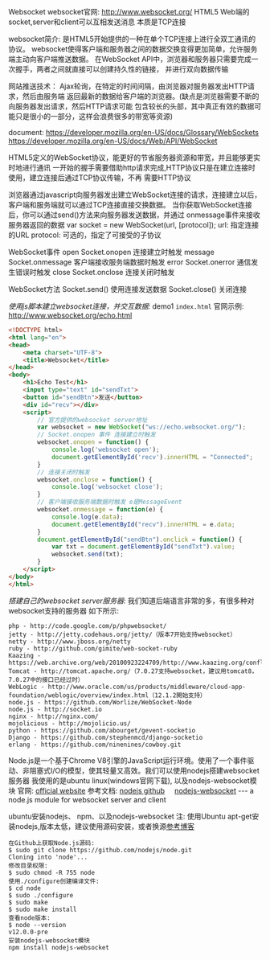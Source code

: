 Websocket 
websocket官网:  http://www.websocket.org/
HTML5
Web端的socket,server和client可以互相发送消息
本质是TCP连接


websocket简介:
是HTML5开始提供的一种在单个TCP连接上进行全双工通讯的协议。
websocket使得客户端和服务器之间的数据交换变得更加简单，允许服务端主动向客户端推送数据。
在WebSocket API中，浏览器和服务器只需要完成一次握手，两者之间就直接可以创建持久性的链接，
并进行双向数据传输

网站推送技术： 
Ajax轮询，在特定的时间间隔，由浏览器对服务器发出HTTP请求，然后由服务端
返回最新的数据给客户端的浏览器。(缺点是浏览器需要不断的向服务器发出请求，然后HTTP请求可能
包含较长的头部，其中真正有效的数据可能只是很小的一部分，这样会浪费很多的带宽等资源)

document: 
https://developer.mozilla.org/en-US/docs/Glossary/WebSockets
https://developer.mozilla.org/en-US/docs/Web/API/WebSocket

HTML5定义的WebSocket协议，能更好的节省服务器资源和带宽，并且能够更实时地进行通讯
一开始的握手需要借助http请求完成,HTTP协议只是在建立连接时使用，建立连接后通过TCP协议传输，不再
需要HTTP协议

浏览器通过javascript向服务器发出建立WebSocket连接的请求，连接建立以后，
客户端和服务端就可以通过TCP连接直接交换数据。
当你获取WebSocket连接后，你可以通过send()方法来向服务器发送数据，并通过
onmessage事件来接收服务器返回的数据
var socket = new WebSocket(url, [protocol]);
url: 指定连接的URL
protocol: 可选的，指定了可接受的子协议

WebSocket事件
open	Socket.onopen	连接建立时触发
message	Socket.onmessage	客户端接收服务端数据时触发
error	Socket.onerror	通信发生错误时触发
close	Socket.onclose	连接关闭时触发

WebSocket方法
Socket.send()	使用连接发送数据
Socket.close()	关闭连接


*使用js脚本建立websocket连接，并交互数据:*
demo1 `index.html`
官网示例: http://www.websocket.org/echo.html
```html {line-numbers}
<!DOCTYPE html>
<html lang="en">
<head>
    <meta charset="UTF-8">
    <title>Websocket</title>
</head>
<body>
    <h1>Echo Test</h1>
    <input type="text" id="sendTxt">
    <button id="sendBtn">发送</button>
    <div id="recv"></div>
    <script>
        // 官方提供的websocket server地址
        var websocket = new WebSocket("ws://echo.websocket.org/");
        // Socket.onopen 事件 连接建立时触发
        websocket.onopen = function() {
            console.log('websocket open');
            document.getElementById('recv').innerHTML = "Connected";
        }
        // 连接关闭时触发
        websocket.onclose = function() {
            console.log('websocket close');
        }
        // 客户端接收服务端数据时触发 e是MessageEvent
        websocket.onmessage = function(e) {
            console.log(e.data);
            document.getElementById("recv").innerHTML = e.data;
        }
        document.getElementById("sendBtn").onclick = function() {
            var txt = document.getElementById("sendTxt").value;
            websocket.send(txt);
        }
    </script>
</body>
</html>
```

*搭建自己的websocket server服务器:*
我们知道后端语言非常的多，有很多种对websocket支持的服务器
如下所示:
```
php - http://code.google.com/p/phpwebsocket/
jetty - http://jetty.codehaus.org/jetty/（版本7开始支持websocket）
netty - http://www.jboss.org/netty
ruby - http://github.com/gimite/web-socket-ruby
Kaazing - https://web.archive.org/web/20100923224709/http://www.kaazing.org/confluence/display/KAAZING/Home
Tomcat - http://tomcat.apache.org/（7.0.27支持websocket，建议用tomcat8，7.0.27中的接口已经过时）
WebLogic - http://www.oracle.com/us/products/middleware/cloud-app-foundation/weblogic/overview/index.html（12.1.2開始支持）
node.js - https://github.com/Worlize/WebSocket-Node
node.js - http://socket.io
nginx - http://nginx.com/
mojolicious - http://mojolicio.us/
python - https://github.com/abourget/gevent-socketio
Django - https://github.com/stephenmcd/django-socketio
erlang - https://github.com/ninenines/cowboy.git
```

Node.js是一个基于Chrome V8引擎的JavaScript运行环境。使用了一个事件驱动、非阻塞式I/O的模型，使其轻量又高效。我们可以使用nodejs搭建websocket服务器
我使用的是ubuntu linux(windows官网下载), 以及nodejs-websocket模块
官网: [official website](https://nodejs.org/en/)
参考文档: [nodejs github](https://github.com/nodejs/nodejs.org)  &nbsp;&nbsp;&nbsp;&nbsp;[nodejs-websocket](nodejs-websocket) --- a node.js module for websocket server and client 

ubuntu安装nodejs、 npm、以及nodejs-websocket
注: 使用Ubuntu apt-get安装nodejs,版本太低，建议使用源码安装，或者换源[参考博客](https://blog.csdn.net/qq_16481211/article/details/81114286)
```
在Github上获取Node.js源码:
$ sudo git clone https://github.com/nodejs/node.git
Cloning into 'node'...
修改目录权限: 
$ sudo chmod -R 755 node
使用./configure创建编译文件:
$ cd node
$ sudo ./configure
$ sudo make
$ sudo make install
查看node版本:
$ node --version
v12.0.0-pre
安装nodejs-websocket模块
npm install nodejs-websocket 
```